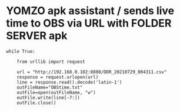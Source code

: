 # YOMZO apk assistant / sends live time to OBS via URL with FOLDER SERVER apk


    while True:

        from urllib import request

        url = "http://192.168.0.102:8080/DDR_20210729_004311.csv"
        response = request.urlopen(url)
        line = response.read().decode('latin-1')
        outFileName="OBStime.txt"
        outFile=open(outFileName, "w")
        outFile.write(line[-7:])
        outFile.close()
